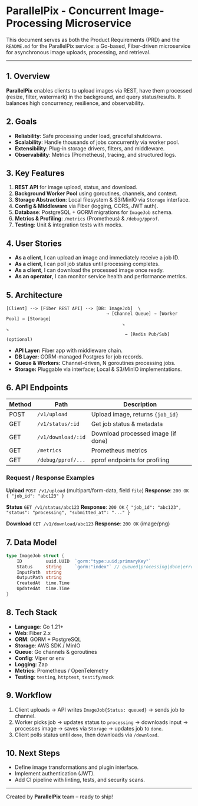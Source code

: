 # ParallelPix - Concurrent Image-Processing Microservice

This document serves as both the Product Requirements (PRD) and the `README.md` for the ParallelPix service: a Go-based, Fiber-driven microservice for asynchronous image uploads, processing, and retrieval.

---

## 1. Overview

**ParallelPix** enables clients to upload images via REST, have them processed (resize, filter, watermark) in the background, and query status/results. It balances high concurrency, resilience, and observability.

## 2. Goals

* **Reliability**: Safe processing under load, graceful shutdowns.
* **Scalability**: Handle thousands of jobs concurrently via worker pool.
* **Extensibility**: Plug-in storage drivers, filters, and middleware.
* **Observability**: Metrics (Prometheus), tracing, and structured logs.

## 3. Key Features

1. **REST API** for image upload, status, and download.
2. **Background Worker Pool** using goroutines, channels, and context.
3. **Storage Abstraction**: Local filesystem & S3/MinIO via `Storage` interface.
4. **Config & Middleware** via Fiber (logging, CORS, JWT auth).
5. **Database**: PostgreSQL + GORM migrations for `ImageJob` schema.
6. **Metrics & Profiling**: `/metrics` (Prometheus) & `/debug/pprof`.
7. **Testing**: Unit & integration tests with mocks.

## 4. User Stories

* **As a client**, I can upload an image and immediately receive a job ID.
* **As a client**, I can poll job status until processing completes.
* **As a client**, I can download the processed image once ready.
* **As an operator**, I can monitor service health and performance metrics.

## 5. Architecture

```
[Client] --> [Fiber REST API] --> [DB: ImageJob]  \
                                      → [Channel Queue] → [Worker Pool] → [Storage]
                                            ↘                           ↘
                                             → [Redis Pub/Sub] (optional)
```

* **API Layer:** Fiber app with middleware chain.
* **DB Layer:** GORM-managed Postgres for job records.
* **Queue & Workers:** Channel-driven, N goroutines processing jobs.
* **Storage:** Pluggable via interface; Local & S3/MinIO implementations.

## 6. API Endpoints

| Method | Path               | Description                        |
| ------ | ------------------ | ---------------------------------- |
| POST   | `/v1/upload`       | Upload image, returns `{job_id}`   |
| GET    | `/v1/status/:id`   | Get job status & metadata          |
| GET    | `/v1/download/:id` | Download processed image (if done) |
| GET    | `/metrics`         | Prometheus metrics                 |
| GET    | `/debug/pprof/...` | pprof endpoints for profiling      |

### Request / Response Examples

**Upload**
`POST /v1/upload` (multipart/form-data, field `file`)
**Response**: `200 OK` `{ "job_id": "abc123" }`

**Status**
`GET /v1/status/abc123`
**Response**: `200 OK` `{ "job_id": "abc123", "status": "processing", "submitted_at": "..." }`

**Download**
`GET /v1/download/abc123`
**Response**: `200 OK` (image/png)

## 7. Data Model

```go
type ImageJob struct {
    ID         uuid.UUID  `gorm:"type:uuid;primaryKey"`
    Status     string     `gorm:"index"` // queued|processing|done|error
    InputPath  string
    OutputPath string
    CreatedAt  time.Time
    UpdatedAt  time.Time
}
```

## 8. Tech Stack

* **Language**: Go 1.21+
* **Web**: Fiber 2.x
* **ORM**: GORM + PostgreSQL
* **Storage**: AWS SDK / MinIO
* **Queue**: Go channels & goroutines
* **Config**: Viper or env
* **Logging**: Zap
* **Metrics**: Prometheus / OpenTelemetry
* **Testing**: `testing`, `httptest`, `testify/mock`

## 9. Workflow

1. Client uploads → API writes `ImageJob{Status: queued}` → sends job to channel.
2. Worker picks job → updates status to `processing` → downloads input → processes image → saves via `Storage` → updates job to `done`.
3. Client polls status until `done`, then downloads via `/download`.

## 10. Next Steps

* Define image transformations and plugin interface.
* Implement authentication (JWT).
* Add CI pipeline with linting, tests, and security scans.

---

Created by **ParallelPix** team – ready to ship!
